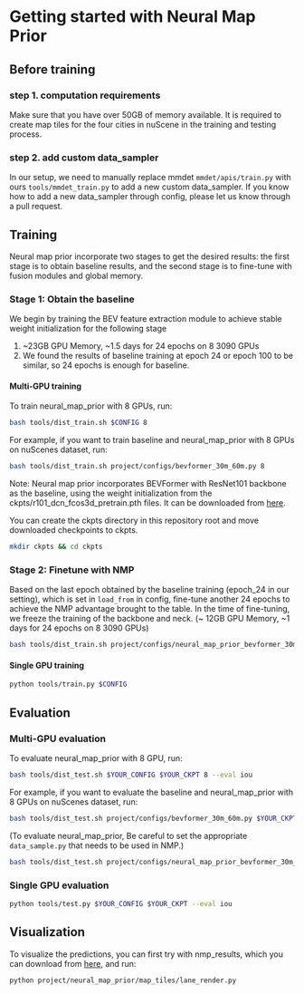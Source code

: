 # Getting started with Neural Map Prior

## Before training

### step 1. computation requirements

Make sure that you have over 50GB of memory available. It is required to create map tiles for the four cities in nuScene
in the training and testing process.

### step 2. add custom data_sampler

In our setup, we need to manually replace mmdet `mmdet/apis/train.py` with ours `tools/mmdet_train.py` to add a new
custom data_sampler.
If you know how to add a new data_sampler through config, please let us know through a pull request.

## Training

Neural map prior incorporate two stages to get the desired results: the first stage is to obtain baseline results, and
the second stage is to fine-tune with fusion modules and global memory.

### Stage 1: Obtain the baseline

We begin by training the BEV feature extraction module to achieve stable weight initialization for the following stage

1. ~23GB GPU Memory, ~1.5 days for 24 epochs on 8 3090 GPUs
2. We found the results of baseline training at epoch 24 or
   epoch 100 to be similar, so 24 epochs is enough for baseline.

#### Multi-GPU training

To train neural_map_prior with 8 GPUs, run:

```bash
bash tools/dist_train.sh $CONFIG 8
```

For example, if you want to train baseline and neural_map_prior with 8 GPUs on nuScenes dataset, run:

```bash
bash tools/dist_train.sh project/configs/bevformer_30m_60m.py 8
```

Note: Neural map prior incorporates BEVFormer with ResNet101 backbone as the baseline, using the weight initialization
from
the ckpts/r101_dcn_fcos3d_pretrain.pth files. It can be downloaded
from [here](https://drive.google.com/file/d/1bkiDxA97XvhnRQnGB44ol3xwhVjGcffu/view?usp=sharing).

You can create the ckpts directory in this repository root and move downloaded checkpoints to ckpts.

```bash
mkdir ckpts && cd ckpts
```

### Stage 2: Finetune with NMP

Based on the last epoch obtained by the baseline training (epoch_24 in our setting), which is set in `load_from` in
config, fine-tune another 24 epochs to achieve the NMP advantage brought to the table. In the time of fine-tuning, we
freeze the training of the backbone and neck.
(~ 12GB GPU Memory, ~1 days for 24 epochs on 8 3090 GPUs)

```bash
bash tools/dist_train.sh project/configs/neural_map_prior_bevformer_30m_60m.py 8
```

#### Single GPU training

```bash
python tools/train.py $CONFIG
```

## Evaluation

### Multi-GPU evaluation

To evaluate neural_map_prior with 8 GPU, run:

```bash
bash tools/dist_test.sh $YOUR_CONFIG $YOUR_CKPT 8 --eval iou
```

For example, if you want to evaluate the baseline and neural_map_prior with 8 GPUs on nuScenes dataset, run:

```bash
bash tools/dist_test.sh project/configs/bevformer_30m_60m.py $YOUR_CKPT 8 --eval iou
```

(To evaluate neural_map_prior, Be careful to set the appropriate `data_sample.py` that needs to be used in NMP.)

```bash
bash tools/dist_test.sh project/configs/neural_map_prior_bevformer_30m_60m.py $YOUR_CKPT 8 --eval iou
```

### Single GPU evaluation

```bash
python tools/test.py $YOUR_CONFIG $YOUR_CKPT --eval iou
```

## Visualization

To visualize the predictions, you can first try with nmp_results, which you can download
from [here](https://drive.google.com/file/d/1vcajqEPfIJ_Vb4jrG4umoKY_qp3ZrsCE/view?usp=sharing), and run:

```bash
python project/neural_map_prior/map_tiles/lane_render.py
```
